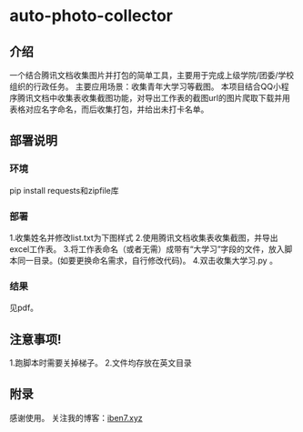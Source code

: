 # auto-photo-collector

## 介绍
一个结合腾讯文档收集图片并打包的简单工具，主要用于完成上级学院/团委/学校组织的行政任务。
主要应用场景：收集青年大学习等截图。
本项目结合QQ小程序腾讯文档中收集表收集截图功能，对导出工作表的截图url的图片爬取下载并用表格对应名字命名，而后收集打包，并给出未打卡名单。

## 部署说明
### 环境
pip install requests和zipfile库
### 部署
1.收集姓名并修改list.txt为下图样式
2.使用腾讯文档收集表收集截图，并导出excel工作表。
3.将工作表命名（或者无需）成带有“大学习”字段的文件，放入脚本同一目录。(如要更换命名需求，自行修改代码)。
4.双击收集大学习.py 。

### 结果
见pdf。

## 注意事项!
1.跑脚本时需要关掉梯子。
2.文件均存放在英文目录

## 附录
感谢使用。
关注我的博客：[iben7.xyz](https://iben7.xyz/)




